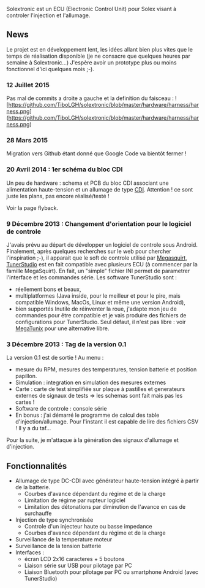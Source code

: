 Solextronic est un ECU (Electronic Control Unit) pour Solex visant à controler l'injection et l'allumage.

## News
Le projet est en développement lent, les idées allant bien plus vites que le temps de réalisation disponible (je ne consacre que quelques heures par semaine à Solextronic...)
J'espère avoir un prototype plus ou moins fonctionnel d'ici quelques mois ;-).

### 12 Juillet 2015 
Pas mal de commits a droite a gauche et la definition du faisceau :
![https://github.com/TiboLGH/solextronic/blob/master/hardware/harness/harness.png]
(https://github.com/TiboLGH/solextronic/blob/master/hardware/harness/harness.png)


### 28 Mars 2015
Migration vers Github étant donné que Google Code va bientôt fermer !


### 20 Avril 2014 : 1er schéma du bloc CDI
Un peu de hardware : schema et PCB du bloc CDI associant une alimentation haute-tension et un allumage de type [CDI](http://fr.wikipedia.org/wiki/Allumage_%C3%A0_d%C3%A9charge_capacitive).
Attention ! ce sont juste les plans, pas encore réalisé/testé !

Voir la page flyback.


### 9 Décembre 2013 : Changement d'orientation pour le logiciel de controle
J'avais prévu au départ de développer un logiciel de controle sous Android. Finalement, après quelques recherches sur le web pour chercher l'inspiration ;-), il apparait que le soft de controle utilisé par [Megasquirt](http://www.megasquirt.info/), [TunerStudio](http://www.tunerstudio.com/) est en fait compatible avec plusieurs ECU (à commencer par la famille MegaSquirt). En fait, un "simple" fichier INI permet de parametrer l'interface et les commandes série.
Les software TunerStudio sont :
  * réellement bons et beaux,
  * multiplatformes (Java inside, pour le meilleur et pour le pire, mais compatible Windows, MacOs, Linux et même une version Android),
  * bien supportés
Inutile de réinventer la roue, j'adapte mon jeu de commandes pour être compatible et je vais produire des fichiers de configurations pour TunerStudio.
Seul défaut, il n'est pas libre : voir [MegaTunix](https://github.com/djandruczyk/MegaTunix) pour une alternative libre.

### 3 Décembre 2013 : Tag de la version 0.1
La version 0.1 est de sortie ! Au menu :
  * mesure du RPM, mesures des temperatures, tension batterie et position papillon.
  * Simulation : integration en simulation des mesures externes
  * Carte : carte de test simplifiée sur plaque à pastilles et generateurs externes de signaux de tests => les schemas sont fait mais pas les cartes !
  * Software de controle : console série
  * En bonus : j'ai démarré le programme de calcul des table d'injection/allumage. Pour l'instant il est capable de lire des fichiers CSV ! Il y a du taf...

Pour la suite, je m'attaque à la génération des signaux d'allumage et d'injection.


## Fonctionnalités
  * Allumage de type DC-CDI avec générateur haute-tension intégré à partir de la batterie.
    * Courbes d'avance dépendant du régime et de la charge
    * Limitation de régime par rupteur logiciel
    * Limitation des détonations par diminution de l'avance en cas de surchauffe
  * Injection de type synchronisée
    * Controle d'un injecteur haute ou basse impedance
    * Courbes d'avance dépendant du régime et de la charge
  * Surveillance de la temperature moteur
  * Surveillance de la tension batterie
  * Interfaces :
    * écran LCD 2x16 caracteres + 5 boutons
    * Liaison série sur USB pour pilotage par PC
    * Liaison Bluetooth pour pilotage par PC ou smartphone Android (avec TunerStudio)

